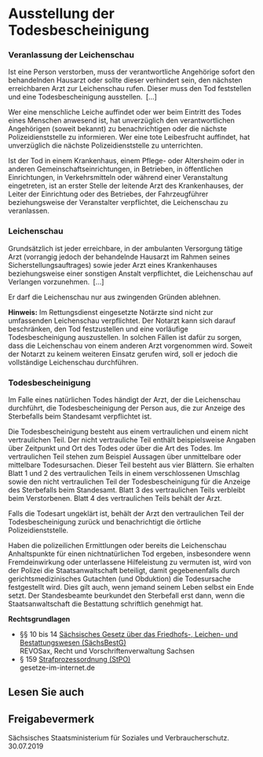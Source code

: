 # Ausstellung der Todesbescheinigung

### Veranlassung der Leichenschau

Ist eine Person verstorben, muss der verantwortliche Angehörige sofort den behandelnden Hausarzt oder sollte dieser verhindert sein, den nächsten erreichbaren Arzt zur Leichenschau rufen. Dieser muss den Tod feststellen und eine Todesbescheinigung ausstellen. [...]

Wer eine menschliche Leiche auffindet oder wer beim Eintritt des Todes eines Menschen anwesend ist, hat unverzüglich den verantwortlichen Angehörigen (soweit bekannt) zu benachrichtigen oder die nächste Polizeidienststelle zu informieren. Wer eine tote Leibesfrucht auffindet, hat unverzüglich die nächste Polizeidienststelle zu unterrichten.

Ist der Tod in einem Krankenhaus, einem Pflege- oder Altersheim oder in anderen Gemeinschaftseinrichtungen, in Betrieben, in öffentlichen Einrichtungen, in Verkehrsmitteln oder während einer Veranstaltung eingetreten, ist an erster Stelle der leitende Arzt des Krankenhauses, der Leiter der Einrichtung oder des Betriebes, der Fahrzeugführer beziehungsweise der Veranstalter verpflichtet, die Leichenschau zu veranlassen.

### Leichenschau

Grundsätzlich ist jeder erreichbare, in der ambulanten Versorgung tätige Arzt (vorrangig jedoch der behandelnde Hausarzt im Rahmen seines Sicherstellungsauftrages) sowie jeder Arzt eines Krankenhauses beziehungsweise einer sonstigen Anstalt verpflichtet, die Leichenschau auf Verlangen vorzunehmen. [...]

Er darf die Leichenschau nur aus zwingenden Gründen ablehnen.

**Hinweis:** Im Rettungsdienst eingesetzte Notärzte sind nicht zur umfassenden Leichenschau verpflichtet. Der Notarzt kann sich darauf beschränken, den Tod festzustellen und eine vorläufige Todesbescheinigung auszustellen. In solchen Fällen ist dafür zu sorgen, dass die Leichenschau von einem anderen Arzt vorgenommen wird. Soweit der Notarzt zu keinem weiteren Einsatz gerufen wird, soll er jedoch die vollständige Leichenschau durchführen.

### Todesbescheinigung

Im Falle eines natürlichen Todes händigt der Arzt, der die Leichenschau durchführt, die Todesbescheinigung der Person aus, die zur Anzeige des Sterbefalls beim Standesamt verpflichtet ist.

Die Todesbescheinigung besteht aus einem vertraulichen und einem nicht vertraulichen Teil. Der nicht vertrauliche Teil enthält beispielsweise Angaben über Zeitpunkt und Ort des Todes oder über die Art des Todes. Im vertraulichen Teil stehen zum Beispiel Aussagen über unmittelbare oder mittelbare Todesursachen. Dieser Teil besteht aus vier Blättern. Sie erhalten Blatt 1 und 2 des vertraulichen Teils in einem verschlossenen Umschlag sowie den nicht vertraulichen Teil der Todesbescheinigung für die Anzeige des Sterbefalls beim Standesamt. Blatt 3 des vertraulichen Teils verbleibt beim Verstorbenen. Blatt 4 des vertraulichen Teils behält der Arzt.

Falls die Todesart ungeklärt ist, behält der Arzt den vertraulichen Teil der Todesbescheinigung zurück und benachrichtigt die örtliche Polizeidienststelle.

Haben die polizeilichen Ermittlungen oder bereits die Leichenschau Anhaltspunkte für einen nichtnatürlichen Tod ergeben, insbesondere wenn Fremdeinwirkung oder unterlassene Hilfeleistung zu vermuten ist, wird von der Polizei die Staatsanwaltschaft beteiligt, damit gegebenenfalls durch gerichtsmedizinisches Gutachten (und Obduktion) die Todesursache festgestellt wird. Dies gilt auch, wenn jemand seinem Leben selbst ein Ende setzt. Der Standesbeamte beurkundet den Sterbefall erst dann, wenn die Staatsanwaltschaft die Bestattung schriftlich genehmigt hat.

**Rechtsgrundlagen**

* §§ 10 bis 14 [Sächsisches Gesetz über das Friedhofs-, Leichen- und Bestattungswesen (SächsBestG)](https://revosax.sachsen.de/vorschrift/4526-Saechsisches-Bestattungsgesetz "SK: Sächsisches Bestattungsgesetz (SaechsBestG)")  
  REVOSax, Recht und Vorschriftenverwaltung Sachsen
* § 159 [Strafprozessordnung (StPO)](http://bundesrecht.juris.de/bundesrecht/stpo/index.html "Strafprozessordnung – StPO (gesetze-im-internet.de)")  
  gesetze-im-internet.de

## Lesen Sie auch

## Freigabevermerk

Sächsisches Staatsministerium für Soziales und Verbraucherschutz. 30.07.2019
